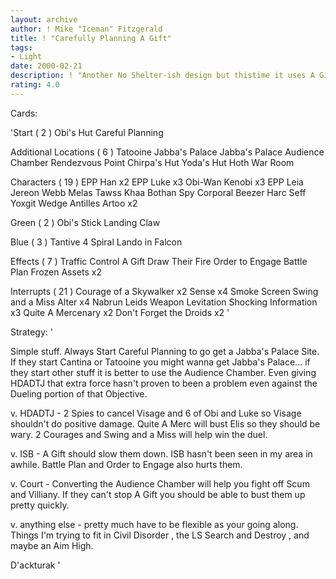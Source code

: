 ```yaml
---
layout: archive
author: ! Mike "Iceman" Fitzgerald
title: ! "Carefully Planning A Gift"
tags:
- Light
date: 2000-02-21
description: ! "Another No Shelter-ish design but thistime it uses A Gift to help slow theopponent down. This deck isn't supposedto win a drain race...I know that andyou should."
rating: 4.0
---
```

Cards: 

'Start  ( 2 )
Obi's Hut
Careful Planning

Additional Locations  ( 6 )
Tatooine  Jabba's Palace
Jabba's Palace  Audience Chamber
Rendezvous Point
Chirpa's Hut
Yoda's Hut
Hoth  War Room

Characters  ( 19 )
EPP Han x2
EPP Luke x3
Obi-Wan Kenobi x3
EPP Leia
Jereon Webb
Melas
Tawss Khaa
Bothan Spy
Corporal Beezer
Harc Seff
Yoxgit
Wedge Antilles
Artoo x2

Green  ( 2 )
Obi's Stick
Landing Claw

Blue  ( 3 )
Tantive 4
Spiral
Lando in Falcon

Effects  ( 7 )
Traffic Control
A Gift
Draw Their Fire
Order to Engage
Battle Plan
Frozen Assets x2

Interrupts  ( 21 )
Courage of a Skywalker x2
Sense x4
Smoke Screen
Swing and a Miss
Alter x4
Nabrun Leids
Weapon Levitation
Shocking Information x3
Quite A Mercenary x2
Don't Forget the Droids x2 '

Strategy: '

Simple stuff. Always Start Careful Planning to go
get a Jabba's Palace Site. If they start Cantina
or Tatooine you might wanna get Jabba's Palace...
if they start other stuff it is better to use the
Audience Chamber. Even giving HDADTJ that extra
force hasn't proven to been a problem even against
the Dueling portion of that Objective.

v. HDADTJ -  2 Spies to cancel Visage and 6 of
Obi and Luke so Visage shouldn't do positive damage.
Quite A Merc will bust Elis so they should be wary.
2 Courages and Swing and a Miss will help win the
duel.

v. ISB - A Gift should slow them down. ISB hasn't
been seen in my area in awhile. Battle Plan and
Order to Engage also hurts them.

v. Court - Converting the Audience Chamber will
help you fight off Scum and Villiany. If they can't
stop A Gift you should be able to bust them up
pretty quickly.

v. anything else - pretty much have to be flexible
as your going along. Things I'm trying to fit in 
Civil Disorder , the LS Search and Destroy , and
maybe an Aim High.

D'ackturak    '